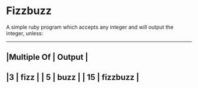 Fizzbuzz
==========

A simple ruby program which accepts any integer and will output the integer, unless:

--------------------------
|Multiple Of | Output |
-------------------------
|3 | fizz |
| 5 | buzz |
| 15 | fizzbuzz |
-----------------------
